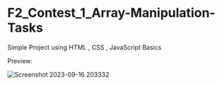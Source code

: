 # F2_Contest_1_Array-Manipulation-Tasks

Simple Project using HTML , CSS , JavaScript Basics

Preview:

![Screenshot 2023-09-16 203332](https://github.com/Jeba3210/F2_Contest_1_Array-Manipulation-Tasks/assets/137270674/218b5397-9ecb-49de-9eda-dff02c8b3605)

